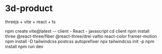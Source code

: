 # 3d-product
threejs + vite + react + ts


<!-- client side -->
npm create vite@latest -- client
    - React
    - javascript
cd client
npm install three @react-three/fiber @react-three/drei valtio react-color framer-motion
npm install -D tailwindcss postcss autoprefixer
npx tailwindcss init -p
npm install
npm run dev